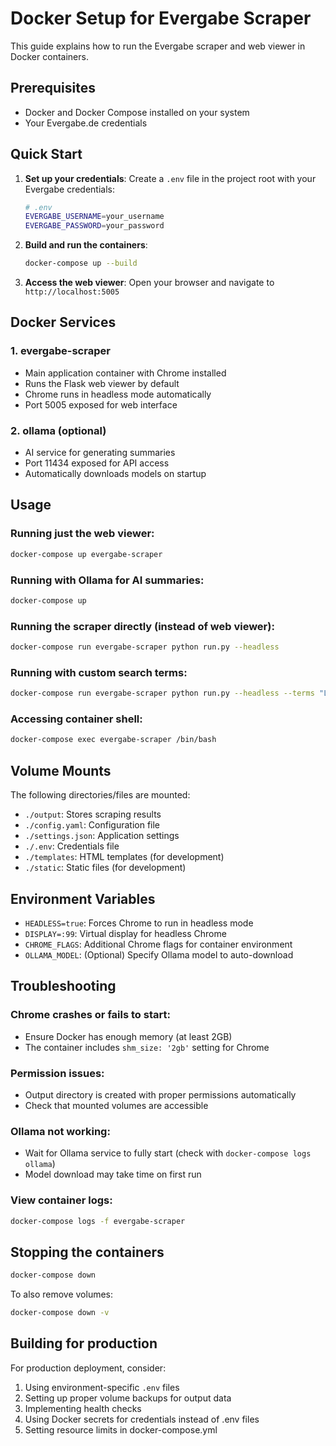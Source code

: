# Docker Setup for Evergabe Scraper

This guide explains how to run the Evergabe scraper and web viewer in Docker containers.

## Prerequisites

- Docker and Docker Compose installed on your system
- Your Evergabe.de credentials

## Quick Start

1. **Set up your credentials**:
   Create a `.env` file in the project root with your Evergabe credentials:
   ```bash
   # .env
   EVERGABE_USERNAME=your_username
   EVERGABE_PASSWORD=your_password
   ```

2. **Build and run the containers**:
   ```bash
   docker-compose up --build
   ```

3. **Access the web viewer**:
   Open your browser and navigate to `http://localhost:5005`

## Docker Services

### 1. evergabe-scraper
- Main application container with Chrome installed
- Runs the Flask web viewer by default
- Chrome runs in headless mode automatically
- Port 5005 exposed for web interface

### 2. ollama (optional)
- AI service for generating summaries
- Port 11434 exposed for API access
- Automatically downloads models on startup

## Usage

### Running just the web viewer:
```bash
docker-compose up evergabe-scraper
```

### Running with Ollama for AI summaries:
```bash
docker-compose up
```

### Running the scraper directly (instead of web viewer):
```bash
docker-compose run evergabe-scraper python run.py --headless
```

### Running with custom search terms:
```bash
docker-compose run evergabe-scraper python run.py --headless --terms "LED" "Straßenbeleuchtung"
```

### Accessing container shell:
```bash
docker-compose exec evergabe-scraper /bin/bash
```

## Volume Mounts

The following directories/files are mounted:
- `./output`: Stores scraping results
- `./config.yaml`: Configuration file
- `./settings.json`: Application settings
- `./.env`: Credentials file
- `./templates`: HTML templates (for development)
- `./static`: Static files (for development)

## Environment Variables

- `HEADLESS=true`: Forces Chrome to run in headless mode
- `DISPLAY=:99`: Virtual display for headless Chrome
- `CHROME_FLAGS`: Additional Chrome flags for container environment
- `OLLAMA_MODEL`: (Optional) Specify Ollama model to auto-download

## Troubleshooting

### Chrome crashes or fails to start:
- Ensure Docker has enough memory (at least 2GB)
- The container includes `shm_size: '2gb'` setting for Chrome

### Permission issues:
- Output directory is created with proper permissions automatically
- Check that mounted volumes are accessible

### Ollama not working:
- Wait for Ollama service to fully start (check with `docker-compose logs ollama`)
- Model download may take time on first run

### View container logs:
```bash
docker-compose logs -f evergabe-scraper
```

## Stopping the containers

```bash
docker-compose down
```

To also remove volumes:
```bash
docker-compose down -v
```

## Building for production

For production deployment, consider:
1. Using environment-specific `.env` files
2. Setting up proper volume backups for output data
3. Implementing health checks
4. Using Docker secrets for credentials instead of .env files
5. Setting resource limits in docker-compose.yml
